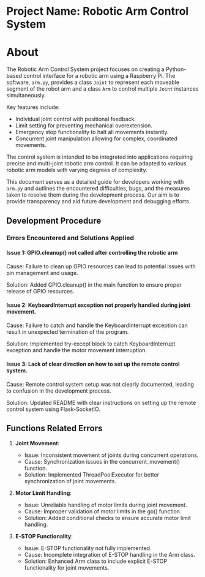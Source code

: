 # Project Name: Robotic Arm Control System

# About

The Robotic Arm Control System project focuses on creating a Python-based control interface for a robotic arm using a Raspberry Pi. The software, `arm.py`, provides a class `Joint` to represent each moveable segment of the robot arm and a class `Arm` to control multiple `Joint` instances simultaneously. 

Key features include:
- Individual joint control with positional feedback.
- Limit setting for preventing mechanical overextension.
- Emergency stop functionality to halt all movements instantly.
- Concurrent joint manipulation allowing for complex, coordinated movements.

The control system is intended to be integrated into applications requiring precise and multi-joint robotic arm control. It can be adapted to various robotic arm models with varying degrees of complexity.

This document serves as a detailed guide for developers working with `arm.py` and outlines the encountered difficulties, bugs, and the measures taken to resolve them during the development process. Our aim is to provide transparency and aid future development and debugging efforts.


## Development Procedure

### Errors Encountered and Solutions Applied

#### Issue 1: GPIO.cleanup() not called after controlling the robotic arm

Cause: Failure to clean up GPIO resources can lead to potential issues with pin management and usage.

Solution: Added GPIO.cleanup() in the main function to ensure proper release of GPIO resources.

#### Issue 2: KeyboardInterrupt exception not properly handled during joint movement.

Cause: Failure to catch and handle the KeyboardInterrupt exception can result in unexpected termination of the program.

Solution: Implemented try-except block to catch KeyboardInterrupt exception and handle the motor movement interruption.

#### Issue 3: Lack of clear direction on how to set up the remote control system.

Cause: Remote control system setup was not clearly documented, leading to confusion in the development process.

Solution: Updated README with clear instructions on setting up the remote control system using Flask-SocketIO.

## Functions Related Errors

1. **Joint Movement**:
   - Issue: Inconsistent movement of joints during concurrent operations.
   - Cause: Synchronization issues in the concurrent_movement() function.
   - Solution: Implemented ThreadPoolExecutor for better synchronization of joint movements.

2. **Motor Limit Handling**:
   - Issue: Unreliable handling of motor limits during joint movement.
   - Cause: Improper validation of motor limits in the go() function.
   - Solution: Added conditional checks to ensure accurate motor limit handling.

3. **E-STOP Functionality**:
   - Issue: E-STOP functionality not fully implemented.
   - Cause: Incomplete integration of E-STOP handling in the Arm class.
   - Solution: Enhanced Arm class to include explicit E-STOP functionality for joint movements.
